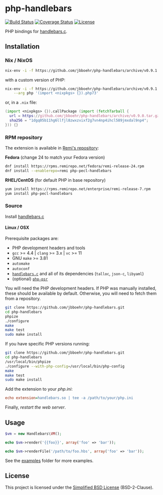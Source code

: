 
# php-handlebars

[![Build Status](https://travis-ci.com/jbboehr/php-handlebars.svg?branch=master)](https://travis-ci.com/jbboehr/php-handlebars)
[![Coverage Status](https://coveralls.io/repos/jbboehr/php-handlebars/badge.svg?branch=master&service=github)](https://coveralls.io/github/jbboehr/php-handlebars?branch=master)
[![License](https://img.shields.io/badge/license-BSD-brightgreen.svg)](LICENSE.md)

PHP bindings for [handlebars.c](https://github.com/jbboehr/handlebars.c).


## Installation


### Nix / NixOS

```bash
nix-env -i -f https://github.com/jbboehr/php-handlebars/archive/v0.9.1.tar.gz
```

with a custom version of PHP:

```bash
nix-env -i -f https://github.com/jbboehr/php-handlebars/archive/v0.9.1.tar.gz \
    --arg php '(import <nixpkgs> {}).php73'
```

or, in a `.nix` file:

```nix
(import <nixpkgs> {}).callPackage (import (fetchTarball {
  url = https://github.com/jbboehr/php-handlebars/archive/v0.9.0.tar.gz;
  sha256 = "1dgq05b11hg6llfjl8zwxzvixf2g7vn4np4ihcl589jmxdal9np4";
})) {}
```


### RPM repository

The extension is available in [Remi's repository](https://rpms.remirepo.net/):

**Fedora** (change 24 to match your Fedora version)

```bash
dnf install https://rpms.remirepo.net/fedora/remi-release-24.rpm
dnf install --enablerepo=remi php-pecl-handlebars
```

**RHEL/CentOS** (for default PHP in base repository)

```bash
yum install https://rpms.remirepo.net/enterprise/remi-release-7.rpm
yum install php-pecl-handlebars
```


### Source

Install [handlebars.c](https://github.com/jbboehr/handlebars.c)


#### Linux / OSX

Prerequisite packages are:

- PHP development headers and tools
- `gcc` >= 4.4 | `clang` >= 3.x | `vc` >= 11
- GNU `make` >= 3.81
- `automake`
- `autoconf`
- [`handlebars.c`](https://github.com/jbboehr/handlebars.c) and all of its dependencies (`talloc`, `json-c`, `libyaml`)
- (optional) [`php-psr`](https://github.com/jbboehr/php-psr)

You will need the PHP development headers. If PHP was manually installed, these should be available by default. Otherwise, you will need to fetch them from a repository.

```bash
git clone https://github.com/jbboehr/php-handlebars.git
cd php-handlebars
phpize
./configure
make
make test
sudo make install
```

If you have specific PHP versions running:

```bash
git clone https://github.com/jbboehr/php-handlebars.git
cd php-handlebars
/usr/local/bin/phpize
./configure --with-php-config=/usr/local/bin/php-config
make
make test
sudo make install
```

Add the extension to your *php.ini*:

```ini
echo extension=handlebars.so | tee -a /path/to/your/php.ini
```

Finally, _restart the web server_.


## Usage

```php
$vm = new Handlebars\VM();

echo $vm->render('{{foo}}', array('foo' => 'bar'));

echo $vm->renderFile('/path/to/foo.hbs', array('foo' => 'bar'));
```

See the [examples](examples) folder for more examples.


## License

This project is licensed under the [Simplified BSD License](LICENSE.md) (BSD-2-Clause).

